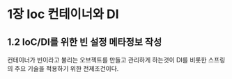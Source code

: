 # 1장 Ioc 컨테이너와 DI

## 1.2 IoC/DI를 위한 빈 설정 메타정보 작성
컨테이너가 빈이라고 불리는 오브젝트를 만들고 관리하게 하는것이 DI를 비롯한 스프링의 주요 기술을 적용하기 위한 전제조건이다.